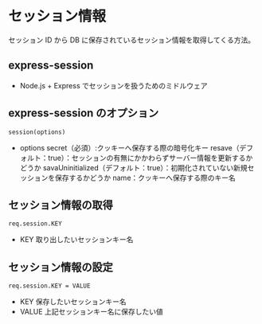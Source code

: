 # セッション情報

セッション ID から DB に保存されているセッション情報を取得してくる方法。

## express-session

- Node.js + Express でセッションを扱うためのミドルウェア

## express-session のオプション

`session(options)`

- options
  secret（必須）:クッキーへ保存する際の暗号化キー
  resave（デフォルト：true）：セッションの有無にかかわらずサーバー情報を更新するかどうか
  savaUninitialized（デフォルト：true）：初期化されていない新規セッションを保存するかどうか
  name：クッキーへ保存する際のキー名

## セッション情報の取得

`req.session.KEY`

- KEY
  取り出したいセッションキー名

## セッション情報の設定

`req.session.KEY = VALUE`

- KEY
  保存したいセッションキー名
- VALUE
  上記セッションキー名に保存したい値
